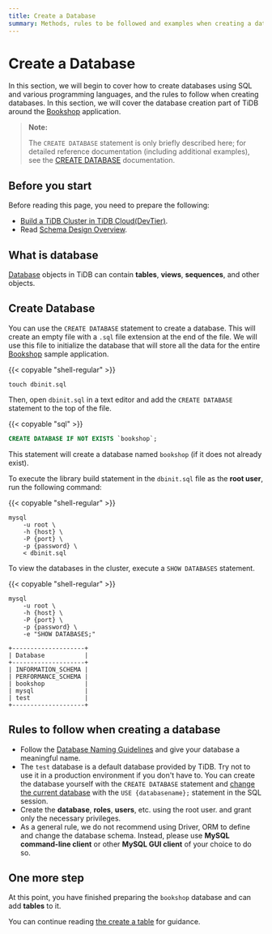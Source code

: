 ```yaml
---
title: Create a Database
summary: Methods, rules to be followed and examples when creating a database.
---
```


# Create a Database

In this section, we will begin to cover how to create databases using SQL and various programming languages, and the rules to follow when creating databases. In this section, we will cover the database creation part of TiDB around the [Bookshop](/develop/bookshop-schema-design.md) application.

> **Note:**
>
> The `CREATE DATABASE` statement is only briefly described here; for detailed reference documentation (including additional examples), see the [CREATE DATABASE](https://docs.pingcap.com/zh/tidb/stable/sql-statement-create-database) documentation.

## Before you start

Before reading this page, you need to prepare the following:

- [Build a TiDB Cluster in TiDB Cloud(DevTier)](/develop/build-cluster-in-cloud.md).
- Read [Schema Design Overview](/develop/schema-design-overview.md).

## What is database

[Database](/develop/schema-design-overview.md) objects in TiDB can contain **tables**, **views**, **sequences**, and other objects.

## Create Database

You can use the `CREATE DATABASE` statement to create a database. This will create an empty file with a `.sql` file extension at the end of the file. We will use this file to initialize the database that will store all the data for the entire [Bookshop](/develop/bookshop-schema-design.md) sample application.

{{< copyable "shell-regular" >}}

```shell
touch dbinit.sql
```

Then, open `dbinit.sql` in a text editor and add the `CREATE DATABASE` statement to the top of the file.

{{< copyable "sql" >}}

```sql
CREATE DATABASE IF NOT EXISTS `bookshop`;
```

This statement will create a database named `bookshop` (if it does not already exist).

To execute the library build statement in the `dbinit.sql` file as the **root user**, run the following command:

{{< copyable "shell-regular" >}}

```shell
mysql
    -u root \
    -h {host} \
    -P {port} \
    -p {password} \
    < dbinit.sql
```

To view the databases in the cluster, execute a `SHOW DATABASES` statement.

{{< copyable "shell-regular" >}}

```shell
mysql
    -u root \
    -h {host} \
    -P {port} \
    -p {password} \
    -e "SHOW DATABASES;"
```

```
+--------------------+
| Database           |
+--------------------+
| INFORMATION_SCHEMA |
| PERFORMANCE_SCHEMA |
| bookshop           |
| mysql              |
| test               |
+--------------------+
```

## Rules to follow when creating a database

- Follow the [Database Naming Guidelines](/develop/object-naming-guidelines.md) and give your database a meaningful name.
- The `test` database is a default database provided by TiDB. Try not to use it in a production environment if you don't have to. You can create the database yourself with the `CREATE DATABASE` statement and [change the current database](/common/sql-statements/sql-statement-use.md) with the `USE {databasename};` statement in the SQL session.
- Create the **database**, **roles**, **users**, etc. using the root user. and grant only the necessary privileges.
- As a general rule, we do not recommend using Driver, ORM to define and change the database schema. Instead, please use **MySQL command-line client** or other **MySQL GUI client** of your choice to do so.

## One more step

At this point, you have finished preparing the `bookshop` database and can add **tables** to it.

You can continue reading [the create a table](/develop/create-table.md) for guidance.
